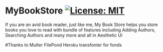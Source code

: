 # MyBookStore [![License: MIT](https://img.shields.io/badge/License-MIT-yellow.svg)](https://opensource.org/licenses/MIT)

If you are an avid book reader, just like me, My Book Store helps you store books you love to read with bundle of features including Adding Authors, Searching Authors and many more and all in Aesthetic UI

#Thanks to
Multer
FilePond
Heroku
transfonter for fonds